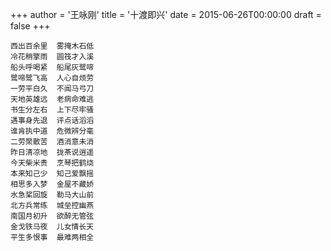 +++
author = '王咏刚'
title = '十渡即兴'
date = 2015-06-26T00:00:00
draft = false
+++

<div class="poem">

```
西出百余里  雾掩木石低
冷花稍擎雨  圆筏才入溪
船头呼喝紧  船尾灰鹭啼
鹭啼鹭飞高  人心自烦劳
一劳平白久  不闻马弓刀
天地英雄远  老病命难逃
书生分左右  上下尽牢骚
遇事身先退  评点话滔滔
谁肯执中道  危微辨分毫
二劳聚散苦  酒消意未消
昨日清凉地  拢茶说逍遥
今天柴米贵  烹琴把鹤烧
本来知己少  知己爱飘摇
相思多入梦  金屋不藏娇
水急桨回旋  勒马大山前
北方兵常练  城垒控幽燕
南国月初升  欲醉无管弦
金戈铁马夜  儿女情长天
平生多恨事  最难两相全
```

</div>
